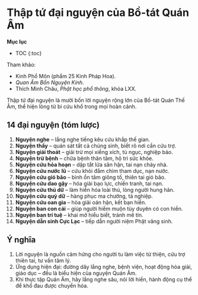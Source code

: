 # Thập tứ đại nguyện của Bồ-tát Quán Âm

**Mục lục**

- TOC
{:toc}

Tham khảo:

- Kinh Phổ Môn (phẩm 25 Kinh Pháp Hoa).
- *Quan Âm Bổn Nguyện Kinh*.
- Thích Minh Châu, *Phật học phổ thông*, khóa LXX.

Thập tứ đại nguyện là mười bốn lời nguyện rộng lớn của Bồ-tát Quán Thế Âm, thể hiện lòng từ bi cứu khổ trong mọi hoàn cảnh.

## 14 đại nguyện (tóm lược)

1. **Nguyện nghe** – lắng nghe tiếng kêu cứu khắp thế gian.
2. **Nguyện thấy** – quán sát tất cả chúng sinh, biết rõ nơi cần cứu trợ.
3. **Nguyện giải thoát** – giải trừ mọi xiềng xích, tù ngục, nghiệp báo.
4. **Nguyện trừ bệnh** – chữa bệnh thân tâm, hộ trì sức khỏe.
5. **Nguyện cứu hỏa hoạn** – dập tắt lửa sân hận, tai nạn cháy nhà.
6. **Nguyện cứu nước lũ** – cứu khỏi đắm chìm tham dục, nạn nước.
7. **Nguyện cứu gió bão** – bình ổn tâm giông tố, thiên tai gió bão.
8. **Nguyện cứu dao gậy** – hóa giải bạo lực, chiến tranh, tai nạn.
9. **Nguyện cứu thú dữ** – làm hiền hóa loài thú, lòng người hung hãn.
10. **Nguyện cứu quỷ dữ** – hàng phục ma chướng, tà nghiệp.
11. **Nguyện cứu oan gia** – hòa giải oán hận, kết bạn hiền.
12. **Nguyện ban con cái** – giúp người hiếm muộn tùy duyên có con hiền.
13. **Nguyện ban trí tuệ** – khai mở hiểu biết, tránh mê tín.
14. **Nguyện dẫn sinh Cực Lạc** – tiếp dẫn người niệm Phật vãng sinh.

## Ý nghĩa

1. Lời nguyện là nguồn cảm hứng cho người tu làm việc từ thiện, cứu trợ thiên tai, tư vấn tâm lý.
2. Ứng dụng hiện đại: đường dây lắng nghe, bệnh viện, hoạt động hòa giải, giáo dục – đều là biểu hiện của nguyện Quán Âm.
3. Khi thực tập Quán Âm, hãy lắng nghe sâu, nói lời hiền, hành động cụ thể để khổ đau được chuyển hóa.
